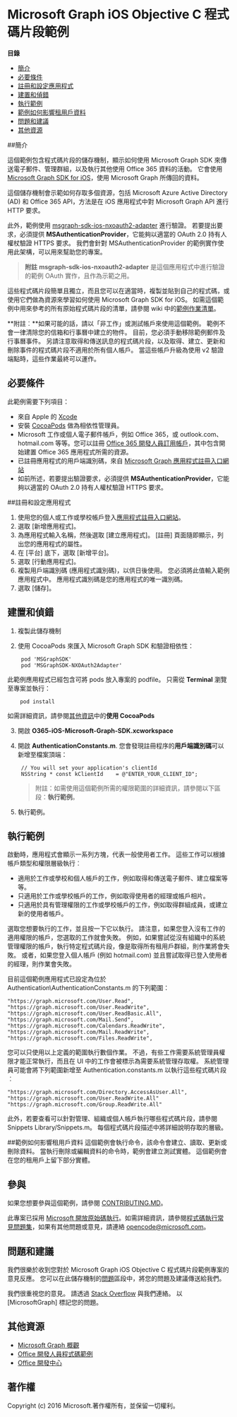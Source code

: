 # Microsoft Graph iOS Objective C 程式碼片段範例

**目錄**

* [簡介](#簡介)
* [必要條件](#必要條件)
* [註冊和設定應用程式](#註冊和設定應用程式)
* [建置和偵錯](#建置和偵錯)
* [執行範例](#執行範例)
* [範例如何影響租用戶資料](#範例如何影響租用戶資料)
* [問題和建議](#問題和建議)
* [其他資源](#其他資源)

<a name="introduction"></a>
##簡介

這個範例包含程式碼片段的儲存機制，顯示如何使用 Microsoft Graph SDK 來傳送電子郵件、管理群組，以及執行其他使用 Office 365 資料的活動。 它會使用 [Microsoft Graph SDK for iOS](https://github.com/microsoftgraph/msgraph-sdk-ios)，使用 Microsoft Graph 所傳回的資料。

這個儲存機制會示範如何存取多個資源，包括 Microsoft Azure Active Directory (AD) 和 Office 365 API，方法是在 iOS 應用程式中對 Microsoft Graph API 進行 HTTP 要求。 

此外，範例使用 [msgraph-sdk-ios-nxoauth2-adapter](https://github.com/microsoftgraph/msgraph-sdk-ios-nxoauth2-adapter) 進行驗證。 若要提出要求，必須提供 **MSAuthenticationProvider**，它能夠以適當的 OAuth 2.0 持有人權杖驗證 HTTPS 要求。 我們會針對 MSAuthenticationProvider 的範例實作使用此架構，可以用來幫助您的專案。

 > **附註** **msgraph-sdk-ios-nxoauth2-adapter** 是這個應用程式中進行驗證的範例 OAuth 實作，且作為示範之用。

這些程式碼片段簡單且獨立，而且您可以在適當時，複製並貼到自己的程式碼，或使用它們做為資源來學習如何使用 Microsoft Graph SDK for iOS。 如需這個範例中用來參考的所有原始程式碼片段的清單，請參閱 wiki 中的[範例作業清單](https://github.com/microsoftgraph/iOS-objectiveC-snippets-sample/wiki/Sample-Operations-List)。

**附註︰**如果可能的話，請以「非工作」或測試帳戶來使用這個範例。 範例不會一律清除您的信箱和行事曆中建立的物件。 目前，您必須手動移除範例郵件及行事曆事件。 另請注意取得和傳送訊息的程式碼片段，以及取得、建立、更新和刪除事件的程式碼片段不適用於所有個人帳戶。 當這些帳戶升級為使用 v2 驗證端點時，這些作業最終可以運作。

 

<a name="prerequisites"></a>
## 必要條件 ##

此範例需要下列項目：  
* 來自 Apple 的 [Xcode](https://developer.apple.com/xcode/downloads/)
* 安裝 [CocoaPods](https://guides.cocoapods.org/using/using-cocoapods.html) 做為相依性管理員。
* Microsoft 工作或個人電子郵件帳戶，例如 Office 365，或 outlook.com、hotmail.com 等等。您可以註冊 [Office 365 開發人員訂用帳戶](https://aka.ms/devprogramsignup)，其中包含開始建置 Office 365 應用程式所需的資源。
* 已註冊應用程式的用戶端識別碼，來自 [Microsoft Graph 應用程式註冊入口網站](https://graph.microsoft.io/en-us/app-registration)
* 如前所述，若要提出驗證要求，必須提供 **MSAuthenticationProvider**，它能夠以適當的 OAuth 2.0 持有人權杖驗證 HTTPS 要求。 


      
<a name="register"></a>
##註冊和設定應用程式

1. 使用您的個人或工作或學校帳戶登入[應用程式註冊入口網站](https://apps.dev.microsoft.com/)。  
2. 選取 [新增應用程式]。  
3. 為應用程式輸入名稱，然後選取 [建立應用程式]。 [註冊] 頁面隨即顯示，列出您的應用程式的屬性。  
4. 在 [平台] 底下，選取 [新增平台]。  
5. 選取 [行動應用程式]。  
6. 複製用戶端識別碼 (應用程式識別碼)，以供日後使用。 您必須將此值輸入範例應用程式中。 應用程式識別碼是您的應用程式的唯一識別碼。   
7. 選取 [儲存]。  


<a name="build"></a>
## 建置和偵錯 ##

1. 複製此儲存機制
2. 使用 CocoaPods 來匯入 Microsoft Graph SDK 和驗證相依性：

        pod 'MSGraphSDK'
        pod 'MSGraphSDK-NXOAuth2Adapter'


 此範例應用程式已經包含可將 pods 放入專案的 podfile。 只需從 **Terminal** 瀏覽至專案並執行：

        pod install

   如需詳細資訊，請參閱[其他資訊](#其他資訊)中的**使用 CocoaPods**

3. 開啟 **O365-iOS-Microsoft-Graph-SDK.xcworkspace**
4. 開啟 **AuthenticationConstants.m**. 您會發現註冊程序的**用戶端識別碼**可以新增至檔案頂端：

        // You will set your application's clientId
        NSString * const kClientId    = @"ENTER_YOUR_CLIENT_ID";

    > 附註：如需使用這個範例所需的權限範圍的詳細資訊，請參閱以下區段：**執行範例**。
5. 執行範例。

<a name="run"></a>
## 執行範例

啟動時，應用程式會顯示一系列方塊，代表一般使用者工作。 這些工作可以根據帳戶類型和權限層級執行︰

- 適用於工作或學校和個人帳戶的工作，例如取得和傳送電子郵件、建立檔案等等。
- 只適用於工作或學校帳戶的工作，例如取得使用者的經理或帳戶相片。
- 只適用於具有管理權限的工作或學校帳戶的工作，例如取得群組成員，或建立新的使用者帳戶。

選取您想要執行的工作，並且按一下它以執行。 請注意，如果您登入沒有工作的適用權限的帳戶，您選取的工作就會失敗。 例如，如果嘗試從沒有組織中的系統管理權限的帳戶，執行特定程式碼片段，像是取得所有租用戶群組，則作業將會失敗。 或者，如果您登入個人帳戶 (例如 hotmail.com) 並且嘗試取得已登入使用者的經理，則作業會失敗。

目前這個範例應用程式已設定為位於 Authentication\AuthenticationConstants.m 的下列範圍：

    "https://graph.microsoft.com/User.Read",
    "https://graph.microsoft.com/User.ReadWrite",
    "https://graph.microsoft.com/User.ReadBasic.All",
    "https://graph.microsoft.com/Mail.Send",
    "https://graph.microsoft.com/Calendars.ReadWrite",
    "https://graph.microsoft.com/Mail.ReadWrite",
    "https://graph.microsoft.com/Files.ReadWrite",

您可以只使用以上定義的範圍執行數個作業。 不過，有些工作需要系統管理員權限才能正常執行，而且在 UI 中的工作會被標示為需要系統管理存取權。 系統管理員可能會將下列範圍新增至 Authentication.constants.m 以執行這些程式碼片段︰

    "https://graph.microsoft.com/Directory.AccessAsUser.All",
    "https://graph.microsoft.com/User.ReadWrite.All"
    "https://graph.microsoft.com/Group.ReadWrite.All"

此外，若要查看可以針對管理、組織或個人帳戶執行哪些程式碼片段，請參閱 Snippets Library/Snippets.m。 每個程式碼片段描述中將詳細說明存取的層級。

<a name="#how-the-sample-affects-your-tenant-data"></a>
##範例如何影響租用戶資料
這個範例會執行命令，該命令會建立、讀取、更新或刪除資料。 當執行刪除或編輯資料的命令時，範例會建立測試實體。 這個範例會在您的租用戶上留下部分實體。

<a name="contributing"></a>
## 參與 ##

如果您想要參與這個範例，請參閱 [CONTRIBUTING.MD](/CONTRIBUTING.md)。

此專案已採用 [Microsoft 開放原始碼執行](https://opensource.microsoft.com/codeofconduct/)。如需詳細資訊，請參閱[程式碼執行常見問題集](https://opensource.microsoft.com/codeofconduct/faq/)，如果有其他問題或意見，請連絡 [opencode@microsoft.com](mailto:opencode@microsoft.com)。

<a name="questions"></a>
## 問題和建議

我們很樂於收到您對於 Microsoft Graph iOS Objective C 程式碼片段範例專案的意見反應。 您可以在此儲存機制的[問題](https://github.com/microsoftgraph/iOS-objectiveC-snippets-sample/issues)區段中，將您的問題及建議傳送給我們。

我們很重視您的意見。 請透過 [Stack Overflow](http://stackoverflow.com/questions/tagged/office365+or+microsoftgraph) 與我們連絡。 以 [MicrosoftGraph] 標記您的問題。

<a name="additional-resources"></a>
## 其他資源 ##

- [Microsoft Graph 概觀](http://graph.microsoft.io)
- [Office 開發人員程式碼範例](http://dev.office.com/code-samples)
- [Office 開發中心](http://dev.office.com/)


## 著作權
Copyright (c) 2016 Microsoft.著作權所有，並保留一切權利。